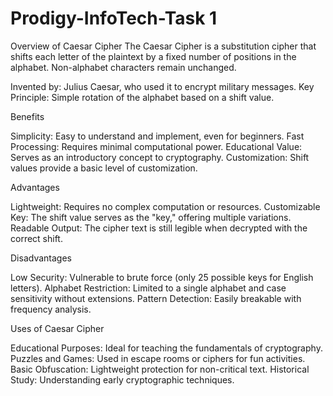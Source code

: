 # Prodigy-InfoTech-Task 1


Overview of Caesar Cipher
The Caesar Cipher is a substitution cipher that shifts each letter of the plaintext by a fixed number of positions in the alphabet. Non-alphabet characters remain unchanged.

Invented by: Julius Caesar, who used it to encrypt military messages.
Key Principle: Simple rotation of the alphabet based on a shift value.

Benefits

Simplicity: Easy to understand and implement, even for beginners.
Fast Processing: Requires minimal computational power.
Educational Value: Serves as an introductory concept to cryptography.
Customization: Shift values provide a basic level of customization.

Advantages

Lightweight: Requires no complex computation or resources.
Customizable Key: The shift value serves as the "key," offering multiple variations.
Readable Output: The cipher text is still legible when decrypted with the correct shift.

Disadvantages

Low Security: Vulnerable to brute force (only 25 possible keys for English letters).
Alphabet Restriction: Limited to a single alphabet and case sensitivity without extensions.
Pattern Detection: Easily breakable with frequency analysis.

Uses of Caesar Cipher

Educational Purposes: Ideal for teaching the fundamentals of cryptography.
Puzzles and Games: Used in escape rooms or ciphers for fun activities.
Basic Obfuscation: Lightweight protection for non-critical text.
Historical Study: Understanding early cryptographic techniques.
